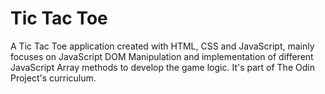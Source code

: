 # Tic Tac Toe
A Tic Tac Toe application created with HTML, CSS and JavaScript, mainly focuses on JavaScript DOM Manipulation and implementation of different JavaScript Array methods to develop the game logic. It's part of The Odin Project's curriculum.
